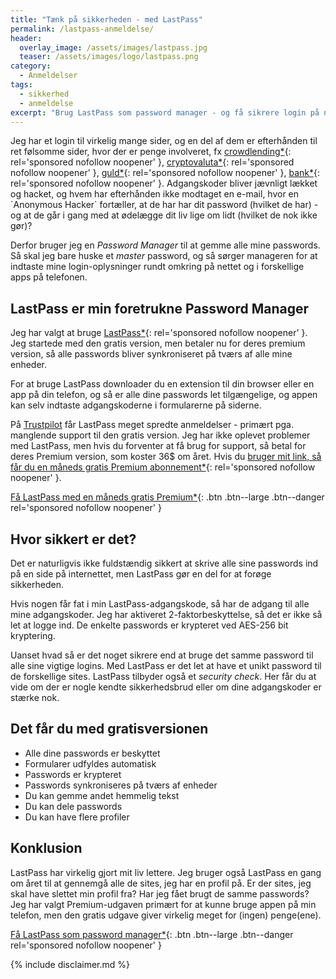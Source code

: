 ```yaml
---
title: "Tænk på sikkerheden - med LastPass"
permalink: /lastpass-anmeldelse/
header:
  overlay_image: /assets/images/lastpass.jpg
  teaser: /assets/images/logo/lastpass.png
category:
  - Anmeldelser
tags:
  - sikkerhed
  - anmeldelse
excerpt: "Brug LastPass som password manager - og få sikrere login på nettet."
---
```


Jeg har et login til virkelig mange sider, og en del af dem er efterhånden til ret følsomme sider, hvor der er penge involveret, fx [crowdlending\*](/go/mintos){: rel='sponsored nofollow noopener' }, [cryptovaluta\*](/go/coinbase/){: rel='sponsored nofollow noopener' }, [guld\*](/go/bullionvault/){: rel='sponsored nofollow noopener' }, [bank\*](/go/lunar/){: rel='sponsored nofollow noopener' }. Adgangskoder bliver jævnligt lækket og hacket, og hvem har efterhånden ikke modtaget en e-mail, hvor en ´Anonymous Hacker` fortæller, at de har har dit password (hvilket de har) - og at de går i gang med at ødelægge dit liv lige om lidt (hvilket de nok ikke gør)?

Derfor bruger jeg en _Password Manager_ til at gemme alle mine passwords. Så skal jeg bare huske et _master_ password, og så sørger manageren for at indtaste mine login-oplysninger rundt omkring på nettet og i forskellige apps på telefonen.

## LastPass er min foretrukne Password Manager

Jeg har valgt at bruge [LastPass*](/go/lastpass/){: rel='sponsored nofollow noopener' }. Jeg startede med den gratis version, men betaler nu for deres premium version, så alle passwords bliver synkroniseret på tværs af alle mine enheder. 

For at bruge LastPass downloader du en extension til din browser eller en app på din telefon, og så er alle dine passwords let tilgængelige, og appen kan selv indtaste adgangskoderne i formularerne på siderne.

På [Trustpilot](https://dk.trustpilot.com/review/www.lastpass.com) får LastPass meget spredte anmeldelser - primært pga. manglende support til den gratis version. Jeg har ikke oplevet problemer med LastPass, men hvis du forventer at få brug for support, så betal for deres Premium version, som koster 36$ om året. Hvis du [bruger mit link, så får du en måneds gratis Premium abonnement*](/go/lastpass/){: rel='sponsored nofollow noopener' }.

[Få LastPass med en måneds gratis Premium\*](/go/lastpass/){: .btn .btn--large .btn--danger rel='sponsored nofollow noopener' }

## Hvor sikkert er det?

Det er naturligvis ikke fuldstændig sikkert at skrive alle sine passwords ind på en side på internettet, men LastPass gør en del for at forøge sikkerheden.

Hvis nogen får fat i min LastPass-adgangskode, så har de adgang til alle mine adgangskoder. Jeg har aktiveret 2-faktorbeskyttelse, så det er ikke så let at logge ind. De enkelte passwords er krypteret ved AES-256 bit kryptering. 

Uanset hvad så er det noget sikrere end at bruge det samme password til alle sine vigtige logins. Med LastPass er det let at have et unikt password til de forskellige sites. LastPass tilbyder også et _security check_. Her får du at vide om der er nogle kendte sikkerhedsbrud eller om dine adgangskoder er stærke nok.

## Det får du med gratisversionen

- Alle dine passwords er beskyttet
- Formularer udfyldes automatisk
- Passwords er krypteret
- Passwords synkroniseres på tværs af enheder
- Du kan gemme andet hemmelig tekst
- Du kan dele passwords
- Du kan have flere profiler

## Konklusion

LastPass har virkelig gjort mit liv lettere. Jeg bruger også LastPass en gang om året til at gennemgå alle de sites, jeg har en profil på. Er der sites, jeg skal have slettet min profil fra? Har jeg fået brugt de samme passwords? Jeg har valgt Premium-udgaven primært for at kunne bruge appen på min telefon, men den gratis udgave giver virkelig meget for (ingen) penge(ene).

[Få LastPass som password manager\*](/go/lastpass/){: .btn .btn--large .btn--danger rel='sponsored nofollow noopener' }

{% include disclaimer.md %}
